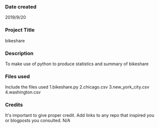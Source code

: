 ### Date created
2019/9/20

### Project Title
bikeshare

### Description
To make use of python to produce statistics and summary of bikeshare

### Files used
Include the files used
1.bikeshare.py
2.chicago.csv
3.new_york_city.csv
4.washington.csv

### Credits
It's important to give proper credit. Add links to any repo that inspired you or blogposts you consulted.
N/A
